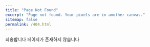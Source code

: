 ```yaml
---
title: "Page Not Found"
excerpt: "Page not found. Your pixels are in another canvas."
sitemap: false
permalink: /404.html
---
```


죄송합니다 페이지가 존재하지 않습니다

<script>
  var GOOG_FIXURL_LANG = 'kr';
  var GOOG_FIXURL_SITE = '{{ site.url }}'
</script>
<script src="https://linkhelp.clients.google.com/tbproxy/lh/wm/fixurl.js">
</script>
